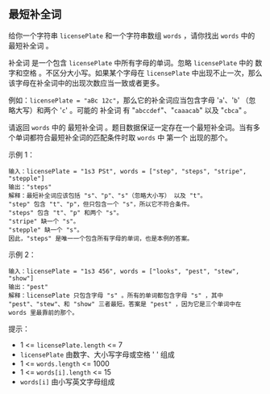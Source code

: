 ## 最短补全词

给你一个字符串 `licensePlate` 和一个字符串数组 `words` ，请你找出 `words` 中的 最短补全词 。

补全词 是一个包含 `licensePlate` 中所有字母的单词。忽略 `licensePlate` 中的 数字和空格 。不区分大小写。如果某个字母在 `licensePlate` 中出现不止一次，那么该字母在补全词中的出现次数应当一致或者更多。

例如：`licensePlate = "aBc 12c"`，那么它的补全词应当包含字母 '`a`'、'`b`' （忽略大写）和两个 '`c`' 。可能的 补全词 有 "`abccdef`"、"`caaacab`" 以及 "`cbca`" 。

请返回 `words` 中的 最短补全词 。题目数据保证一定存在一个最短补全词。当有多个单词都符合最短补全词的匹配条件时取 `words` 中 第一个 出现的那个。

示例 1：

```
输入：licensePlate = "1s3 PSt", words = ["step", "steps", "stripe", "stepple"]
输出："steps"
解释：最短补全词应该包括 "s"、"p"、"s"（忽略大小写） 以及 "t"。
"step" 包含 "t"、"p"，但只包含一个 "s"，所以它不符合条件。
"steps" 包含 "t"、"p" 和两个 "s"。
"stripe" 缺一个 "s"。
"stepple" 缺一个 "s"。
因此，"steps" 是唯一一个包含所有字母的单词，也是本例的答案。
```

示例 2：

```
输入：licensePlate = "1s3 456", words = ["looks", "pest", "stew", "show"]
输出："pest"
解释：licensePlate 只包含字母 "s" 。所有的单词都包含字母 "s" ，其中 "pest"、"stew"、和 "show" 三者最短。答案是 "pest" ，因为它是三个单词中在 words 里最靠前的那个。
```

提示：

* 1 <= `licensePlate.length` <= 7
* `licensePlate` 由数字、大小写字母或空格 ' ' 组成
* 1 <= `words.length` <= 1000
* 1 <= `words[i].length` <= 15
* `words[i]` 由小写英文字母组成